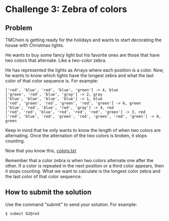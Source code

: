 # Challenge 3: Zebra of colors

## Problem

TMChein is getting ready for the holidays and wants to start decorating the house with Christmas lights.

He wants to buy some fancy light but his favorite ones are those that have two colors that alternate. Like a two-color zebra.

He has represented the lights as Arrays where each position is a color.
Now, he wants to know which lights have the longest zebra and what the last color of that color sequence is.
For example:

```
['red', 'blue', 'red', 'blue', 'green'] -> 4, blue
['green', 'red', 'blue', 'gray'] -> 2, gray
['blue', 'blue', 'blue', 'blue'] -> 1, blue
['red', 'green', 'red', 'green', 'red', 'green'] -> 6, green
['blue', 'red', 'blue', 'red', 'gray'] -> 4, red
['red', 'red', 'blue', 'red', 'red', 'red', 'green'] -> 3, red
['red', 'blue', 'red', 'green', 'red', 'green', 'red', 'green'] -> 6, green
```

Keep in mind that he only wants to know the length of when two colors are alternating.
Once the alternation of the two colors is broken, it stops counting.

Now that you know this, [colors.txt](https://codember.dev/colors.txt)

Remember that a color zebra is when two colors alternate one after the other.
If a color is repeated in the next position or a third color appears, then it stops counting.
What we want to calculate is the longest color zebra and the last color of that color sequence.

## How to submit the solution
Use the command "submit" to send your solution.
For example:

```
$ submit 62@red
```
